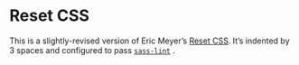 # Reset CSS

This is a slightly-revised version of Eric Meyer’s [Reset CSS](http://meyerweb.com/eric/tools/css/reset/). It’s indented by 3 spaces and configured to pass [`sass-lint`](https://github.com/sasstools/sass-lint) .
